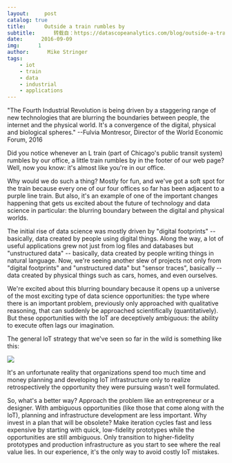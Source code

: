 ```yaml
---
layout:     post
catalog: true
title:      Outside a train rumbles by
subtitle:      转载自：https://datascopeanalytics.com/blog/outside-a-train-rumbles-by/
date:      2016-09-09
img:      1
author:      Mike Stringer
tags:
    - iot
    - train
    - data
    - industrial
    - applications
---
```


> 
"The Fourth Industrial Revolution is being driven by a staggering
range of new technologies that are blurring the boundaries between
people, the internet and the physical world. It's a convergence of
the digital, physical and biological spheres." --Fulvia Montresor,
Director of the World Economic Forum, 2016


Did you notice whenever an L train (part of Chicago's public transit
system) rumbles by our office, a little train rumbles by in the footer
of our web page? Well, now you know: it's almost like you're in our
office.

Why would we do such a thing? Mostly for fun, and we've got a soft
spot for the train because every one of our four offices so far has
been adjacent to a purple line train. But
also, it's an example of one of the important changes happening that
gets us excited about the future of technology and data science in
particular: the blurring boundary between the digital and physical
worlds.

The initial rise of data science was mostly driven by "digital
footprints" -- basically, data created by people using digital
things. Along the way, a lot of useful applications grew not just from
log files and databases but "unstructured data" -- basically, data
created by people writing things in natural language. Now, we're
seeing another slew of projects not only from "digital footprints" and
"unstructured data" but "sensor traces", basically -- data created by
physical things such as cars, homes, and even ourselves.

We're excited about this blurring boundary because it opens up a
universe of the most exciting type of data science opportunities: the
type where there is an important problem, previously only approached
with qualitative reasoning, that can suddenly be approached
scientifically (quantitatively). But these opportunities with the IoT
are deceptively ambiguous: the ability to execute often lags our
imagination.

The general IoT strategy that we've seen so far in the wild is
something like this:

![](https://datascopeanalytics.com/blog/outside-a-train-rumbles-by/cartoon.png)


It's an unfortunate reality that organizations spend too much time and
money planning and developing IoT infrastructure only to realize
retrospectively the opportunity they were pursuing wasn't well
formulated.

So, what's a better way? Approach the problem like an entrepreneur or
a designer. With ambiguous opportunities (like those that come along
with the IoT),
planning and infrastructure development are less important. Why
invest in a plan that will be obsolete? Make iteration cycles fast and
less expensive by starting with quick, low-fidelity prototypes while
the opportunities are still ambiguous. Only transition to
higher-fidelity prototypes and production infrastructure as you start
to see where the real value lies. In our experience, it's the only way
to avoid costly IoT mistakes.
